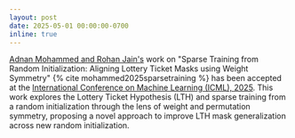 ```yaml
---
layout: post
date: 2025-05-01 00:00:00-0700
inline: true
---
```

[Adnan Mohammed and Rohan Jain's](/labmembers/) work on "Sparse Training from Random Initialization: Aligning Lottery Ticket Masks using Weight Symmetry" {% cite mohammed2025sparsetraining %} has been accepted at the [International Conference on Machine Learning (ICML), 2025](https://icml.cc/Conferences/2025).
This work explores the Lottery Ticket Hypothesis (LTH) and sparse training from a random initialization through the lens of weight and permutation symmetry, proposing a novel approach to improve LTH mask generalization across new random initialization.